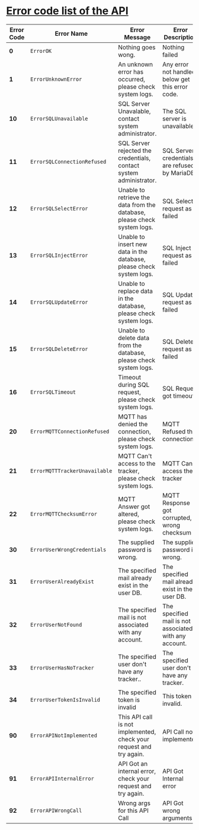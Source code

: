 # [Error code list of the API](error-code-list-of-the-api)
| **Error Code** | **Error Name**                | **Error Message**                                                        | Error Description                                |
|----------------|-------------------------------|--------------------------------------------------------------------------|--------------------------------------------------|
| **0**          | `ErrorOK`                     | Nothing goes wong.                                                       | Nothing failed                                   |
| **1**          | `ErrorUnknownError`           | An unknown error has occurred, please check system logs.                 | Any error not handled below get this error code. |
| **10**         | `ErrorSQLUnavailable`         | SQL Server Unavalable, contact system administrator.                     | The SQL server is unavailable                    |
| **11**         | `ErrorSQLConnectionRefused`   | SQL Server rejected the credentials, contact system administrator.       | SQL Server credentials are refused by MariaDB    |
| **12**         | `ErrorSQLSelectError`         | Unable to retrieve the data from the database, please check system logs. | SQL Select request as failed                     |
| **13**         | `ErrorSQLInjectError`         | Unable to insert new data in the database, please check system logs.     | SQL Inject request as failed                     |
| **14**         | `ErrorSQLUpdateError`         | Unable to replace data in the database, please check system logs.        | SQL Update request as failed                     |
| **15**         | `ErrorSQLDeleteError`         | Unable to delete data from the database, please check system logs.       | SQL Delete request as failed                     |
| **16**         | `ErrorSQLTimeout`             | Timeout during SQL request, please check system logs.                    | SQL Request got timeout                          |
| **20**         | `ErrorMQTTConnectionRefused`  | MQTT has denied the connection, please check system logs.                | MQTT Refused the connection                      |
| **21**         | `ErrorMQTTTrackerUnavailable` | MQTT Can't access to the tracker, please check system logs.              | MQTT Can't access the tracker                    |
| **22**         | `ErrorMQTTChecksumError`      | MQTT Answer got altered, please check system logs.                       | MQTT Response got corrupted, wrong checksum      |
| **30**         | `ErrorUserWrongCredentials`      | The supplied password is wrong.                       | The supplied password is wrong.      |
| **31**         | `ErrorUserAlreadyExist`      | The specified mail already exist in the user DB.                       | The specified mail already exist in the user DB.      |
| **32**         | `ErrorUserNotFound`      | The specified mail is not associated with any account.                       | The specified mail is not associated with any account.      |
| **33**         | `ErrorUserHasNoTracker`      | The specified user don't have any tracker..                       | The specified user don't have any tracker.      |
| **34**         | `ErrorUserTokenIsInvalid`      | The specified token is invalid                      | This token is invalid.      |
| **90**         | `ErrorAPINotImplemented`      | This API call is not implemented, check your request and try again.      | API Call not implemented                         |
| **91**         | `ErrorAPIInternalError`       | API Got an internal error, check your request and try again.             | API Got Internal error                           |
| **92**         | `ErrorAPIWrongCall`           | Wrong args for this API Call                                             | API Got wrong arguments                          |
